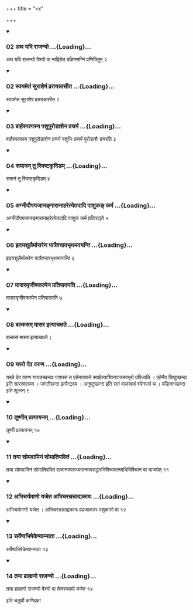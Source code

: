 +++
title = "०४"

+++

<div class="js_include" includetitle="true" newlevelforh1="3" unfilled="" url="/vedAH_yajuH/taittirIyam/sUtram/ApastambaH/shrautam/vishvAsa-prastutiH/19/04/02_atha_yadi_rAjanyo.md">
<details open><summary><h3>02 अथ यदि राजन्यो ...{Loading}...</h3></summary>

अथ यदि राजन्यो वैश्यो वा नाद्रियेत दक्षिणमग्निं प्रणियितुम् २
</details>
</div>

<div class="js_include collapsed" newlevelforh1="4" title="सर्वाष् टीकाः" url="/vedAH_yajuH/taittirIyam/sUtram/ApastambaH/shrautam/sarvASh_TIkAH/19/04/02_atha_yadi_rAjanyo.md"> </div>



<div class="js_include collapsed" newlevelforh1="4" title="मूलम्" url="/vedAH_yajuH/taittirIyam/sUtram/ApastambaH/shrautam/mUlam/19/04/02_atha_yadi_rAjanyo.md"> </div>


<div class="js_include" includetitle="true" newlevelforh1="3" unfilled="" url="/vedAH_yajuH/taittirIyam/sUtram/ApastambaH/shrautam/vishvAsa-prastutiH/19/04/02_svayametaM_surAsheShaM_vratayannAsIta.md">
<details open><summary><h3>02 स्वयमेतं सुराशेषं व्रतयन्नासीत ...{Loading}...</h3></summary>

स्वयमेतं सुराशेषं व्रतयन्नासीत २
</details>
</div>

<div class="js_include collapsed" newlevelforh1="4" title="सर्वाष् टीकाः" url="/vedAH_yajuH/taittirIyam/sUtram/ApastambaH/shrautam/sarvASh_TIkAH/19/04/02_svayametaM_surAsheShaM_vratayannAsIta.md"> </div>



<div class="js_include collapsed" newlevelforh1="4" title="मूलम्" url="/vedAH_yajuH/taittirIyam/sUtram/ApastambaH/shrautam/mUlam/19/04/02_svayametaM_surAsheShaM_vratayannAsIta.md"> </div>


<div class="js_include" includetitle="true" newlevelforh1="3" unfilled="" url="/vedAH_yajuH/taittirIyam/sUtram/ApastambaH/shrautam/vishvAsa-prastutiH/19/04/03_bArhaspatyasya_pashupuroDAshena_pracharya.md">
<details open><summary><h3>03 बार्हस्पत्यस्य पशुपुरोडाशेन प्रचर्य ...{Loading}...</h3></summary>

बार्हस्पत्यस्य पशुपुरोडाशेन प्रचर्य पशुभिः प्रचर्य पुरोडाशैः प्रचरति ३
</details>
</div>

<div class="js_include collapsed" newlevelforh1="4" title="सर्वाष् टीकाः" url="/vedAH_yajuH/taittirIyam/sUtram/ApastambaH/shrautam/sarvASh_TIkAH/19/04/03_bArhaspatyasya_pashupuroDAshena_pracharya.md"> </div>



<div class="js_include collapsed" newlevelforh1="4" title="मूलम्" url="/vedAH_yajuH/taittirIyam/sUtram/ApastambaH/shrautam/mUlam/19/04/03_bArhaspatyasya_pashupuroDAshena_pracharya.md"> </div>


<div class="js_include" includetitle="true" newlevelforh1="3" unfilled="" url="/vedAH_yajuH/taittirIyam/sUtram/ApastambaH/shrautam/vishvAsa-prastutiH/19/04/04_samAnan_tu_sviShTakRdiDam.md">
<details open><summary><h3>04 समानन् तु स्विष्टकृदिडम् ...{Loading}...</h3></summary>

समानं तु स्विष्टकृदिडम् ४
</details>
</div>

<div class="js_include collapsed" newlevelforh1="4" title="सर्वाष् टीकाः" url="/vedAH_yajuH/taittirIyam/sUtram/ApastambaH/shrautam/sarvASh_TIkAH/19/04/04_samAnan_tu_sviShTakRdiDam.md"> </div>



<div class="js_include collapsed" newlevelforh1="4" title="मूलम्" url="/vedAH_yajuH/taittirIyam/sUtram/ApastambaH/shrautam/mUlam/19/04/04_samAnan_tu_sviShTakRdiDam.md"> </div>


<div class="js_include" includetitle="true" newlevelforh1="3" unfilled="" url="/vedAH_yajuH/taittirIyam/sUtram/ApastambaH/shrautam/vishvAsa-prastutiH/19/04/05_agnIdaupayajAnangArAnAharetyetadAdi_pAshuka~N_karma.md">
<details open><summary><h3>05 अग्नीदौपयजानङ्गारानाहरेत्येतदादि पाशुकङ् कर्म ...{Loading}...</h3></summary>

अग्नीदौपयजानङ्गारानाहरेत्येतदादि पाशुकं कर्म प्रतिपद्यते ५
</details>
</div>

<div class="js_include collapsed" newlevelforh1="4" title="सर्वाष् टीकाः" url="/vedAH_yajuH/taittirIyam/sUtram/ApastambaH/shrautam/sarvASh_TIkAH/19/04/05_agnIdaupayajAnangArAnAharetyetadAdi_pAshuka~N_karma.md"> </div>



<div class="js_include collapsed" newlevelforh1="4" title="मूलम्" url="/vedAH_yajuH/taittirIyam/sUtram/ApastambaH/shrautam/mUlam/19/04/05_agnIdaupayajAnangArAnAharetyetadAdi_pAshuka~N_karma.md"> </div>


<div class="js_include" includetitle="true" newlevelforh1="3" unfilled="" url="/vedAH_yajuH/taittirIyam/sUtram/ApastambaH/shrautam/vishvAsa-prastutiH/19/04/06_hRdayashUlairmAsareNa_pAtraishchAvabhRthamavayanti.md">
<details open><summary><h3>06 हृदयशूलैर्मासरेण पात्रैश्चावभृथमवयन्ति ...{Loading}...</h3></summary>

हृदयशूलैर्मासरेण पात्रैश्चावभृथमवयन्ति ६
</details>
</div>

<div class="js_include collapsed" newlevelforh1="4" title="सर्वाष् टीकाः" url="/vedAH_yajuH/taittirIyam/sUtram/ApastambaH/shrautam/sarvASh_TIkAH/19/04/06_hRdayashUlairmAsareNa_pAtraishchAvabhRthamavayanti.md"> </div>



<div class="js_include collapsed" newlevelforh1="4" title="मूलम्" url="/vedAH_yajuH/taittirIyam/sUtram/ApastambaH/shrautam/mUlam/19/04/06_hRdayashUlairmAsareNa_pAtraishchAvabhRthamavayanti.md"> </div>


<div class="js_include" includetitle="true" newlevelforh1="3" unfilled="" url="/vedAH_yajuH/taittirIyam/sUtram/ApastambaH/shrautam/vishvAsa-prastutiH/19/04/07_mAsaramRjIShakalpena_pratipAdayati.md">
<details open><summary><h3>07 मासरमृजीषकल्पेन प्रतिपादयति ...{Loading}...</h3></summary>

मासरमृजीषकल्पेन प्रतिपादयति ७
</details>
</div>

<div class="js_include collapsed" newlevelforh1="4" title="सर्वाष् टीकाः" url="/vedAH_yajuH/taittirIyam/sUtram/ApastambaH/shrautam/sarvASh_TIkAH/19/04/07_mAsaramRjIShakalpena_pratipAdayati.md"> </div>



<div class="js_include collapsed" newlevelforh1="4" title="मूलम्" url="/vedAH_yajuH/taittirIyam/sUtram/ApastambaH/shrautam/mUlam/19/04/07_mAsaramRjIShakalpena_pratipAdayati.md"> </div>


<div class="js_include" includetitle="true" newlevelforh1="3" unfilled="" url="/vedAH_yajuH/taittirIyam/sUtram/ApastambaH/shrautam/vishvAsa-prastutiH/19/04/08_balkasam_mAsara_ityAchaxate.md">
<details open><summary><h3>08 बल्कसम् मासर इत्याचक्षते ...{Loading}...</h3></summary>

बल्कसं मासर इत्याचक्षते ८
</details>
</div>

<div class="js_include collapsed" newlevelforh1="4" title="सर्वाष् टीकाः" url="/vedAH_yajuH/taittirIyam/sUtram/ApastambaH/shrautam/sarvASh_TIkAH/19/04/08_balkasam_mAsara_ityAchaxate.md"> </div>



<div class="js_include collapsed" newlevelforh1="4" title="मूलम्" url="/vedAH_yajuH/taittirIyam/sUtram/ApastambaH/shrautam/mUlam/19/04/08_balkasam_mAsara_ityAchaxate.md"> </div>


<div class="js_include" includetitle="true" newlevelforh1="3" unfilled="" url="/vedAH_yajuH/taittirIyam/sUtram/ApastambaH/shrautam/vishvAsa-prastutiH/19/04/09_yaste_deva_varuNa.md">
<details open><summary><h3>09 यस्ते देव वरुण ...{Loading}...</h3></summary>

यस्ते देव वरुण गायत्रच्छन्दाः पाशस्तं त एतेनावयजे स्वाहेत्याश्विनपात्रमवभृथे प्रविध्यति । एतेनैव त्रिष्टुप्छन्दा इति सारस्वतस्य । जगतीछन्दा इत्यैन्द्रस्य । अनुष्टुप्छन्दा इति सतं वालस्रावं श्येनपत्त्रं च । पङ्क्तिच्छन्दा इति शूलान् ९
</details>
</div>

<div class="js_include collapsed" newlevelforh1="4" title="सर्वाष् टीकाः" url="/vedAH_yajuH/taittirIyam/sUtram/ApastambaH/shrautam/sarvASh_TIkAH/19/04/09_yaste_deva_varuNa.md"> </div>



<div class="js_include collapsed" newlevelforh1="4" title="मूलम्" url="/vedAH_yajuH/taittirIyam/sUtram/ApastambaH/shrautam/mUlam/19/04/09_yaste_deva_varuNa.md"> </div>


<div class="js_include" includetitle="true" newlevelforh1="3" unfilled="" url="/vedAH_yajuH/taittirIyam/sUtram/ApastambaH/shrautam/vishvAsa-prastutiH/19/04/10_tUShNIm_pratyAyanam.md">
<details open><summary><h3>10 तूष्णीम् प्रत्यायनम् ...{Loading}...</h3></summary>

तूष्णीं प्रत्यायनम् १०
</details>
</div>

<div class="js_include collapsed" newlevelforh1="4" title="सर्वाष् टीकाः" url="/vedAH_yajuH/taittirIyam/sUtram/ApastambaH/shrautam/sarvASh_TIkAH/19/04/10_tUShNIm_pratyAyanam.md"> </div>



<div class="js_include collapsed" newlevelforh1="4" title="मूलम्" url="/vedAH_yajuH/taittirIyam/sUtram/ApastambaH/shrautam/mUlam/19/04/10_tUShNIm_pratyAyanam.md"> </div>


<div class="js_include" includetitle="true" newlevelforh1="3" unfilled="" url="/vedAH_yajuH/taittirIyam/sUtram/ApastambaH/shrautam/vishvAsa-prastutiH/19/04/11_tayA_somavAminaM_somAtipavitaM.md">
<details open><summary><h3>11 तया सोमवामिनं सोमातिपवितं ...{Loading}...</h3></summary>

तया सोमवामिनं सोमातिपवितं राजानमपरुध्यमानमपरुद्धमभिषिच्यमानमभिषिषिचानं वा याजयेत् ११
</details>
</div>

<div class="js_include collapsed" newlevelforh1="4" title="सर्वाष् टीकाः" url="/vedAH_yajuH/taittirIyam/sUtram/ApastambaH/shrautam/sarvASh_TIkAH/19/04/11_tayA_somavAminaM_somAtipavitaM.md"> </div>



<div class="js_include collapsed" newlevelforh1="4" title="मूलम्" url="/vedAH_yajuH/taittirIyam/sUtram/ApastambaH/shrautam/mUlam/19/04/11_tayA_somavAminaM_somAtipavitaM.md"> </div>


<div class="js_include" includetitle="true" newlevelforh1="3" unfilled="" url="/vedAH_yajuH/taittirIyam/sUtram/ApastambaH/shrautam/vishvAsa-prastutiH/19/04/12_abhicharyamANo_yajeta_abhicharannannAdyakAmaH.md">
<details open><summary><h3>12 अभिचर्यमाणो यजेत अभिचरन्नन्नाद्यकामः ...{Loading}...</h3></summary>

अभिचर्यमाणो यजेत । अभिचरन्नन्नाद्यकामः ह्प्रजाकामः पशुकामो वा १२
</details>
</div>

<div class="js_include collapsed" newlevelforh1="4" title="सर्वाष् टीकाः" url="/vedAH_yajuH/taittirIyam/sUtram/ApastambaH/shrautam/sarvASh_TIkAH/19/04/12_abhicharyamANo_yajeta_abhicharannannAdyakAmaH.md"> </div>



<div class="js_include collapsed" newlevelforh1="4" title="मूलम्" url="/vedAH_yajuH/taittirIyam/sUtram/ApastambaH/shrautam/mUlam/19/04/12_abhicharyamANo_yajeta_abhicharannannAdyakAmaH.md"> </div>


<div class="js_include" includetitle="true" newlevelforh1="3" unfilled="" url="/vedAH_yajuH/taittirIyam/sUtram/ApastambaH/shrautam/vishvAsa-prastutiH/19/04/13_sarveShvabhiShekeShvAmnAtA.md">
<details open><summary><h3>13 सर्वेष्वभिषेकेष्वाम्नाता ...{Loading}...</h3></summary>

सर्वेष्वभिषेकेष्वाम्नाता १३
</details>
</div>

<div class="js_include collapsed" newlevelforh1="4" title="सर्वाष् टीकाः" url="/vedAH_yajuH/taittirIyam/sUtram/ApastambaH/shrautam/sarvASh_TIkAH/19/04/13_sarveShvabhiShekeShvAmnAtA.md"> </div>



<div class="js_include collapsed" newlevelforh1="4" title="मूलम्" url="/vedAH_yajuH/taittirIyam/sUtram/ApastambaH/shrautam/mUlam/19/04/13_sarveShvabhiShekeShvAmnAtA.md"> </div>


<div class="js_include" includetitle="true" newlevelforh1="3" unfilled="" url="/vedAH_yajuH/taittirIyam/sUtram/ApastambaH/shrautam/vishvAsa-prastutiH/19/04/14_tayA_brAhmaNo_rAjanyo.md">
<details open><summary><h3>14 तया ब्राह्मणो राजन्यो ...{Loading}...</h3></summary>

तया ब्राह्मणो राजन्यो वैश्यो वा तेजस्कामो यजेत १४
</details>
</div>

<div class="js_include collapsed" newlevelforh1="4" title="सर्वाष् टीकाः" url="/vedAH_yajuH/taittirIyam/sUtram/ApastambaH/shrautam/sarvASh_TIkAH/19/04/14_tayA_brAhmaNo_rAjanyo.md"> </div>



<div class="js_include collapsed" newlevelforh1="4" title="मूलम्" url="/vedAH_yajuH/taittirIyam/sUtram/ApastambaH/shrautam/mUlam/19/04/14_tayA_brAhmaNo_rAjanyo.md"> </div>





  
इति चतुर्थी कण्डिका 
